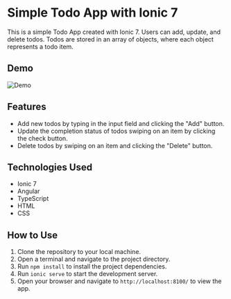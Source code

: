 # Simple Todo App with Ionic 7

This is a simple Todo App created with Ionic 7. Users can add, update, and delete todos. Todos are stored in an array of objects, where each object represents a todo item.

## Demo

![Demo](https://ibrahimisa.com/repo-data/ionic-todo.gif)

## Features

- Add new todos by typing in the input field and clicking the "Add" button.
- Update the completion status of todos swiping on an item by clicking the check button.
- Delete todos by swiping on an item and clicking the "Delete" button.

## Technologies Used

- Ionic 7
- Angular
- TypeScript
- HTML
- CSS

## How to Use

1. Clone the repository to your local machine.
2. Open a terminal and navigate to the project directory.
3. Run `npm install` to install the project dependencies.
4. Run `ionic serve` to start the development server.
5. Open your browser and navigate to `http://localhost:8100/` to view the app.

